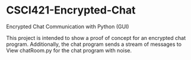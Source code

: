 # CSCI421-Encrypted-Chat
Encrypted Chat Communication with Python (GUI)

This project is intended to show a proof of concept for an encrypted chat program. Additionally, the chat program sends a stream of messages to
View chatRoom.py for the chat program with noise.
